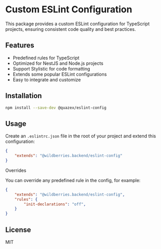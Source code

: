 # Custom ESLint Configuration

This package provides a custom ESLint configuration for TypeScript projects, ensuring consistent code quality and best practices.

## Features

- Predefined rules for TypeScript
- Optimized for NestJS and Node.js projects
- Support Stylistic for code formatting
- Extends some popular ESLint configurations
- Easy to integrate and customize

## Installation

```sh
npm install --save-dev @quazex/eslint-config
```

## Usage

Create an `.eslintrc.json` file in the root of your project and extend this configuration:

```json
{
    "extends": "@wildberries.backend/eslint-config"
}
```

Overrides

You can override any predefined rule in the config, for example:

```json
{
    "extends": "@wildberries.backend/eslint-config",
    "rules": {
        "init-declarations": "off",
    }
}
```

## License

MIT
